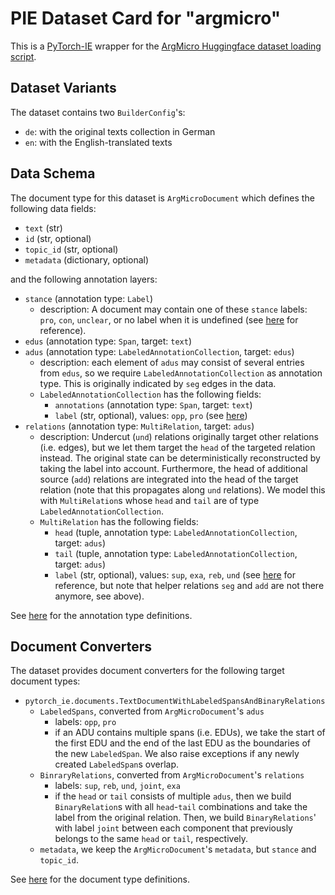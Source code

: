 # PIE Dataset Card for "argmicro"

This is a [PyTorch-IE](https://github.com/ChristophAlt/pytorch-ie) wrapper for the
[ArgMicro Huggingface dataset loading script](https://huggingface.co/datasets/DFKI-SLT/argmicro).

## Dataset Variants

The dataset contains two `BuilderConfig`'s:

- `de`: with the original texts collection in German
- `en`: with the English-translated texts

## Data Schema

The document type for this dataset is `ArgMicroDocument` which defines the following data fields:

- `text` (str)
- `id` (str, optional)
- `topic_id` (str, optional)
- `metadata` (dictionary, optional)

and the following annotation layers:

- `stance` (annotation type: `Label`)
  - description: A document may contain one of these `stance` labels: `pro`, `con`, `unclear`, or no label when it is undefined (see [here](https://huggingface.co/datasets/DFKI-SLT/argmicro/blob/main/argmicro.py#L35) for reference).
- `edus` (annotation type: `Span`, target: `text`)
- `adus` (annotation type: `LabeledAnnotationCollection`, target: `edus`)
  - description: each element of `adus` may consist of several entries from `edus`, so we require `LabeledAnnotationCollection` as annotation type. This is originally indicated by `seg` edges in the data.
  - `LabeledAnnotationCollection` has the following fields:
    - `annotations` (annotation type: `Span`, target: `text`)
    - `label` (str, optional), values: `opp`, `pro` (see [here](https://huggingface.co/datasets/DFKI-SLT/argmicro/blob/main/argmicro.py#L36))
- `relations` (annotation type: `MultiRelation`, target: `adus`)
  - description: Undercut (`und`) relations originally target other relations (i.e. edges), but we let them target the `head` of the targeted relation instead. The original state can be deterministically reconstructed by taking the label into account. Furthermore, the head of additional source (`add`) relations are integrated into the head of the target relation (note that this propagates along `und` relations). We model this with `MultiRelation`s whose `head` and `tail` are of type `LabeledAnnotationCollection`.
  - `MultiRelation` has the following fields:
    - `head` (tuple, annotation type: `LabeledAnnotationCollection`, target: `adus`)
    - `tail` (tuple, annotation type: `LabeledAnnotationCollection`, target: `adus`)
    - `label` (str, optional), values: `sup`, `exa`, `reb`, `und` (see [here](https://huggingface.co/datasets/DFKI-SLT/argmicro/blob/main/argmicro.py#L37) for reference, but note that helper relations `seg` and `add` are not there anymore, see above).

See [here](https://github.com/ChristophAlt/pytorch-ie/blob/main/src/pytorch_ie/annotations.py) for the annotation type definitions.

## Document Converters

The dataset provides document converters for the following target document types:

- `pytorch_ie.documents.TextDocumentWithLabeledSpansAndBinaryRelations`
  - `LabeledSpans`, converted from `ArgMicroDocument`'s `adus`
    - labels: `opp`, `pro`
    - if an ADU contains multiple spans (i.e. EDUs), we take the start of the first EDU and the end of the last EDU as the boundaries of the new `LabeledSpan`. We also raise exceptions if any newly created `LabeledSpan`s overlap.
  - `BinraryRelations`, converted from `ArgMicroDocument`'s `relations`
    - labels: `sup`, `reb`, `und`, `joint`, `exa`
    - if the `head` or `tail` consists of multiple `adus`, then we build `BinaryRelation`s with all `head`-`tail` combinations and take the label from the original relation. Then, we build `BinaryRelations`' with label `joint` between each component that previously belongs to the same `head` or `tail`, respectively.
  - `metadata`, we keep the `ArgMicroDocument`'s `metadata`, but `stance` and `topic_id`.

See [here](https://github.com/ChristophAlt/pytorch-ie/blob/main/src/pytorch_ie/documents.py) for the document type
definitions.

